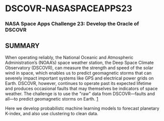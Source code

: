 # DSCOVR-NASASPACEAPPS23

### NASA Space Apps Challenge 23: Develop the Oracle of DSCOVR

## SUMMARY
When operating reliably, the National Oceanic and Atmospheric Administration’s (NOAA’s) space weather station, the Deep Space Climate Observatory (DSCOVR), can measure the strength and speed of the solar wind in space, which enables us to predict geomagnetic storms that can severely impact important systems like GPS and electrical power grids on Earth. DSCOVR, however, continues to operate past its expected lifetime and produces occasional faults that may themselves be indicators of space weather. The challenge is to use the "raw" data from DSCOVR—faults and all—to predict geomagnetic storms on Earth. [1]

Here we develop probabilistc machine learning models to forecast planetary K-index, and also use clustering to clean data.

[1]: https://www.spaceappschallenge.org/2023/challenges/develop-the-oracle-of-dscovr/?tab=details
